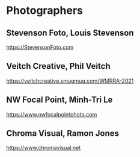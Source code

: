 # Photographers

## Stevenson Foto, Louis Stevenson
https://StevensonFoto.com

## Veitch Creative, Phil Veitch
https://veitchcreative.smugmug.com/WMRRA-2021

## NW Focal Point, Minh-Tri Le
https://www.nwfocalpointphoto.com

## Chroma Visual, Ramon Jones
https://www.chromavisual.net
